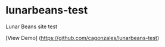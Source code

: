 # lunarbeans-test
Lunar Beans site test

[View Demo] (https://github.com/cagonzales/lunarbeans-test) 
